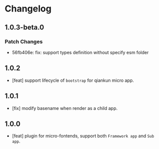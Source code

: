 # Changelog

## 1.0.3-beta.0

### Patch Changes

- 56fb406e: fix: support types definition without specify esm folder

## 1.0.2

- [feat] support lifecycle of `bootstrap` for qiankun micro app.

## 1.0.1

- [fix] modify basename when render as a child app.

## 1.0.0

- [feat] plugin for micro-fontends, support both `Framework app` and `Sub app`.
